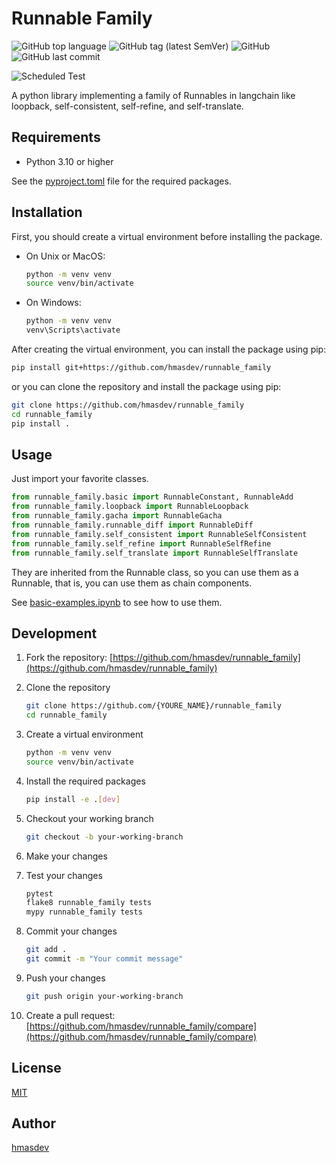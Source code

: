 # Runnable Family

![GitHub top language](https://img.shields.io/github/languages/top/hmasdev/runnable_family)
![GitHub tag (latest SemVer)](https://img.shields.io/github/v/tag/hmasdev/runnable_family?sort=semver)
![GitHub](https://img.shields.io/github/license/hmasdev/runnable_family)
![GitHub last commit](https://img.shields.io/github/last-commit/hmasdev/runnable_family)

![Scheduled Test](https://github.com/hmasdev/runnable_family/actions/workflows/tests-on-schedule.yaml/badge.svg)

A python library implementing a family of Runnables in langchain like loopback, self-consistent, self-refine, and self-translate.

## Requirements

- Python 3.10 or higher

See the [pyproject.toml](./pyproject.toml) file for the required packages.

## Installation

First, you should create a virtual environment before installing the package.

- On Unix or MacOS:

  ```bash
  python -m venv venv
  source venv/bin/activate
  ```

- On Windows:

  ```bash
  python -m venv venv
  venv\Scripts\activate
  ```

After creating the virtual environment, you can install the package using pip:

```bash
pip install git+https://github.com/hmasdev/runnable_family
```

or you can clone the repository and install the package using pip:

```bash
git clone https://github.com/hmasdev/runnable_family
cd runnable_family
pip install .
```

## Usage

Just import your favorite classes.

```python
from runnable_family.basic import RunnableConstant, RunnableAdd
from runnable_family.loopback import RunnableLoopback
from runnable_family.gacha import RunnableGacha
from runnable_family.runnable_diff import RunnableDiff
from runnable_family.self_consistent import RunnableSelfConsistent
from runnable_family.self_refine import RunnableSelfRefine
from runnable_family.self_translate import RunnableSelfTranslate
```

They are inherited from the Runnable class, so you can use them as a Runnable, that is, you can use them as chain components.

See [basic-examples.ipynb](./examples/basic-examples.ipynb) to see how to use them.

## Development

1. Fork the repository: [https://github.com/hmasdev/runnable_family](https://github.com/hmasdev/runnable_family)
2. Clone the repository

   ```bash
   git clone https://github.com/{YOURE_NAME}/runnable_family
   cd runnable_family
   ```

3. Create a virtual environment

   ```bash
   python -m venv venv
   source venv/bin/activate
   ```

4. Install the required packages

   ```bash
   pip install -e .[dev]
   ```

5. Checkout your working branch

   ```bash
   git checkout -b your-working-branch
   ```

6. Make your changes

7. Test your changes

   ```bash
   pytest
   flake8 runnable_family tests
   mypy runnable_family tests
   ```

8. Commit your changes

   ```bash
   git add .
   git commit -m "Your commit message"
   ```

9. Push your changes

   ```bash
   git push origin your-working-branch
   ```

10. Create a pull request: [https://github.com/hmasdev/runnable_family/compare](https://github.com/hmasdev/runnable_family/compare)

## License

[MIT](LICENSE)

## Author

[hmasdev](https://github.com/hmasdev)
